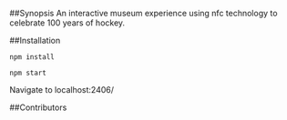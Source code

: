 ##Synopsis
An interactive museum experience using nfc technology to celebrate
100 years of hockey.

##Installation

`npm install`

`npm start`

Navigate to localhost:2406/

##Contributors
